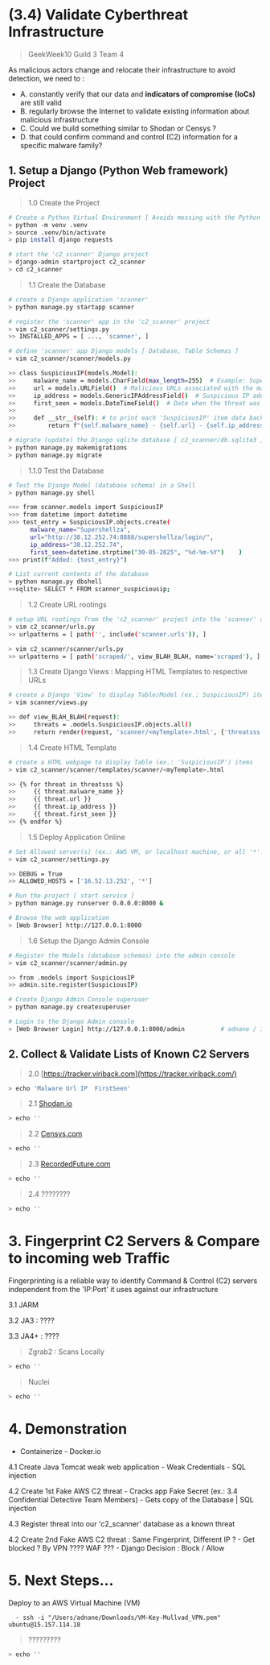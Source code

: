 # (3.4) Validate Cyberthreat Infrastructure
> GeekWeek10 Guild 3 Team 4

As malicious actors change and relocate their infrastructure to avoid detection, we need to :
* A. constantly verify that our data and **indicators of compromise (IoCs)** are still valid
* B. regularly browse the Internet to validate existing information about malicious infrastructure
* C. Could we build something similar to Shodan or Censys  ?
* D. that could confirm command and control (C2) information for a specific malware family?

## 1. Setup a Django (Python Web framework) Project

> 1.0 Create the Project
```bash
# Create a Python Virtual Environment [ Avoids messing with the Python instance used by your OS ]
> python -m venv .venv
> source .venv/bin/activate
> pip install django requests

# start the 'c2_scanner' Django project
> django-admin startproject c2_scanner
> cd c2_scanner

```

> 1.1 Create the Database
```bash
# create a Django application 'scanner'
> python manage.py startapp scanner

# register the 'scanner' app in the 'c2_scanner' project
> vim c2_scanner/settings.py
>> INSTALLED_APPS = [ ..., 'scanner', ]

# define 'scanner' app Django models [ Database, Table Schemas ]
> vim c2_scanner/scanner/models.py

>> class SuspiciousIP(models.Model):
>>     malware_name = models.CharField(max_length=255)  # Example: SuperShell, HookBot, Chaos...
>>     url = models.URLField()  # Malicious URLs associated with the malware
>>     ip_address = models.GenericIPAddressField()  # Suspicious IP address
>>     first_seen = models.DateTimeField()  # Date when the threat was first detected
>> 
>>     def __str__(self): # to print each 'SuspiciousIP' item data back
>>         return f"{self.malware_name} - {self.url} - {self.ip_address} - {self.first_seen}"

# migrate (update) the Django sqlite database [ c2_scanner/db.sqlite3 ]
> python manage.py makemigrations
> python manage.py migrate
```

> 1.1.0 Test the Database
```bash
# Test the Django Model (database schema) in a Shell
> python manage.py shell

>>> from scanner.models import SuspiciousIP
>>> from datetime import datetime
>>> test_entry = SuspiciousIP.objects.create(
      malware_name="Supershellza", 
      url="http://38.12.252.74:8888/supershellza/login/", 
      ip_address="38.12.252.74", 
      first_seen=datetime.strptime("30-05-2025", "%d-%m-%Y")    )
>>> print(f"Added: {test_entry}")

# List current contents of the database
> python manage.py dbshell
>>sqlite> SELECT * FROM scanner_suspiciousip;
```

> 1.2 Create URL rootings
```bash
# setup URL rootings from the 'c2_scanner' project into the 'scanner' app 
> vim c2_scanner/urls.py
>> urlpatterns = [ path('', include('scanner.urls')), ]

> vim c2_scanner/scanner/urls.py
>> urlpatterns = [ path('scraped/', view_BLAH_BLAH, name='scraped'), ]
```

> 1.3 Create Django Views : Mapping HTML Templates to respective URLs
```bash
# create a Django 'View' to display Table/Model (ex.: SuspiciousIP) items in a webpage 'Template'
> vim scanner/views.py

>> def view_BLAH_BLAH(request):
>>     threats = .models.SuspiciousIP.objects.all()
>>     return render(request, 'scanner/<myTemplate>.html', {'threatsss': threats})
```

> 1.4 Create HTML Template
```bash
# create a HTML webpage to display Table (ex.: 'SuspiciousIP') items
> vim c2_scanner/scanner/templates/scanner/<myTemplate>.html

>> {% for threat in threatsss %}
>>     {{ threat.malware_name }}
>>     {{ threat.url }}
>>     {{ threat.ip_address }}
>>     {{ threat.first_seen }}
>> {% endfor %}
```

> 1.5 Deploy Application Online
```bash
# Set Allowed server(s) (ex.: AWS VM, or localhost machine, or all '*'...etc)
> vim c2_scanner/settings.py

>> DEBUG = True
>> ALLOWED_HOSTS = ['16.52.13.252', '*']

# Run the project [ start service ]
> python manage.py runserver 0.0.0.0:8000 &

# Browse the web application
> [Web Browser] http://127.0.0.1:8000
```

> 1.6 Setup the Django Admin Console
```bash
# Register the Models (database schemas) into the admin console
> vim c2_scanner/scanner/admin.py

>> from .models import SuspiciousIP
>> admin.site.register(SuspiciousIP)

# Create Django Admin Console superuser
> python manage.py createsuperuser

# Login to the Django Admin console
> [Web Browser Login] http://127.0.0.1:8000/admin          # adnane / I..1
```

## 2. Collect & Validate Lists of Known C2 Servers

> 2.0 [https://tracker.viriback.com](https://tracker.viriback.com/)
```bash
> echo 'Malware	Url	IP	FirstSeen'
```

> 2.1 [Shodan.io](https://www.shodan.io/dashboard)
```bash
> echo ''
```

> 2.2 [Censys.com](https://go.censys.com/)
```bash
> echo ''
```

> 2.3 [RecordedFuture.com](https://app.recordedfuture.com/live/)
```bash
> echo ''
```

> 2.4 ????????
```bash
> echo ''
```


# 3. Fingerprint C2 Servers & Compare to incoming web Traffic

Fingerprinting is a reliable way to identify Command & Control (C2) servers independent from the 'IP:Port' it uses against our infrastructure

3.1 JARM


3.2 JA3 : ????


3.3 JA4+ : ????

> Zgrab2 : Scans Locally
```bash
> echo ''
```

> Nuclei
```bash
> echo ''
```


# 4. Demonstration

* Containerize - Docker.io

4.1 Create Java Tomcat weak web application
      - Weak Credentials
      - SQL injection

4.2 Create 1st Fake AWS C2 threat
      - Cracks app Fake Secret (ex.: 3.4 Confidential Detective Team Members)
      - Gets copy of the Database | SQL injection

4.3 Register threat into our 'c2_scanner' database as a known threat

4.2 Create 2nd Fake AWS C2 threat : Same Fingerprint, Different IP ?
      - Get blocked ? By VPN ???? WAF ???
      - Django Decision : Block / Allow


# 5. Next Steps...

Deploy to an AWS Virtual Machine (VM)
      
      - ssh -i "/Users/adnane/Downloads/VM-Key-Mullvad_VPN.pem" ubuntu@15.157.114.18
  
> ?????????
```bash
> echo ''
```

